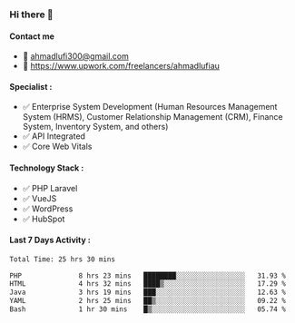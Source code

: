 ### Hi there 👋

#### Contact me 
- :email: ahmadlufi300@gmail.com
- 🔭 https://www.upwork.com/freelancers/ahmadlufiau

#### Specialist :
- ✅ Enterprise System Development (Human Resources Management System (HRMS), Customer Relationship Management (CRM), Finance System, Inventory System, and others)
- ✅ API Integrated
- ✅ Core Web Vitals

#### Technology Stack :

- ✅ PHP Laravel
- ✅ VueJS
- ✅ WordPress
- ✅ HubSpot

#### Last 7 Days Activity :
<!--START_SECTION:waka-->

```txt
Total Time: 25 hrs 30 mins

PHP              8 hrs 23 mins   ████████░░░░░░░░░░░░░░░░░   31.93 %
HTML             4 hrs 32 mins   ████▒░░░░░░░░░░░░░░░░░░░░   17.29 %
Java             3 hrs 19 mins   ███░░░░░░░░░░░░░░░░░░░░░░   12.63 %
YAML             2 hrs 25 mins   ██▒░░░░░░░░░░░░░░░░░░░░░░   09.22 %
Bash             1 hr 30 mins    █▒░░░░░░░░░░░░░░░░░░░░░░░   05.74 %
```

<!--END_SECTION:waka-->

<!--
**ahmadlufiau/ahmadlufiau** is a ✨ _special_ ✨ repository because its `README.md` (this file) appears on your GitHub profile.

Here are some ideas to get you started:

- 🔭 I’m currently working on ...
- 🌱 I’m currently learning ...
- 👯 I’m looking to collaborate on ...
- 🤔 I’m looking for help with ...
- 💬 Ask me about ...
- 📫 How to reach me: ...
- 😄 Pronouns: ...
- ⚡ Fun fact: ...
-->
